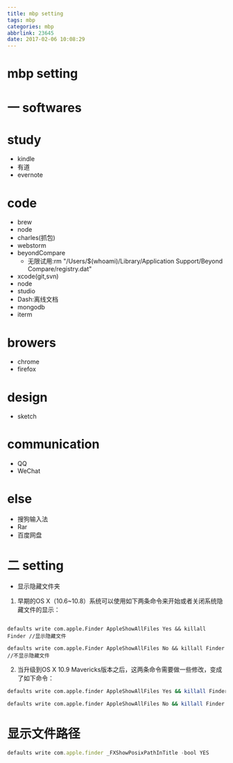 ```yaml
---
title: mbp setting
tags: mbp
categories: mbp
abbrlink: 23645
date: 2017-02-06 10:08:29
---
```

# mbp setting

# 一 softwares
# study
* kindle
* 有道
* evernote

# code
* brew
* node
* charles(抓包)
* webstorm
* beyondCompare
    * 无限试用:rm "/Users/$(whoami)/Library/Application Support/Beyond Compare/registry.dat"
* xcode(git,svn)
* node
* studio
* Dash:离线文档
* mongodb
* iterm

# browers
* chrome
* firefox

# design
* sketch


# communication
* QQ
* WeChat

# else
* 搜狗输入法
* Rar
* 百度网盘



# 二 setting
* 显示隐藏文件夹 

1. 早期的OS X（10.6~10.8）系统可以使用如下两条命令来开始或者关闭系统隐藏文件的显示：
```

defaults write com.apple.Finder AppleShowAllFiles Yes && killall Finder //显示隐藏文件

defaults write com.apple.Finder AppleShowAllFiles No && killall Finder //不显示隐藏文件
```


 

2. 当升级到OS X 10.9 Mavericks版本之后，这两条命令需要做一些修改，变成了如下命令：
```bash
defaults write com.apple.finder AppleShowAllFiles Yes && killall Finder //显示隐藏文件

defaults write com.apple.finder AppleShowAllFiles No && killall Finder //不显示隐藏文件
```


# 显示文件路径
```javascript
defaults write com.apple.finder _FXShowPosixPathInTitle -bool YES

```

